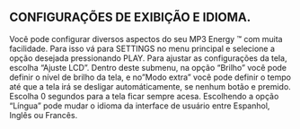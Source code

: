 ## CONFIGURAÇÕES DE EXIBIÇÃO E IDIOMA.

Você pode configurar diversos aspectos do seu MP3 Energy ™ com muita facilidade. Para isso vá para SETTINGS no menu principal e
selecione a opção desejada pressionando PLAY.
Para ajustar as configurações da tela, escolha “Ajuste LCD”. Dentro deste submenu, na opção “Brilho” você pode definir o nível de brilho da tela, e no”Modo extra” você pode definir o tempo até que a tela irá se desligar automáticamente, se nenhum botão e premido. Escolha 0 segundos para a tela ficar sempre acesa.
Escolhendo a opção “Língua” pode mudar o idioma da interface de usuário entre Espanhol, Inglês ou Francês.
